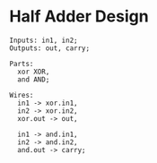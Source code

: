 Half Adder Design
=================

```
Inputs: in1, in2;
Outputs: out, carry;

Parts:
  xor XOR,
  and AND;

Wires:
  in1 -> xor.in1,
  in2 -> xor.in2,
  xor.out -> out,

  in1 -> and.in1,
  in2 -> and.in2,
  and.out -> carry;
```
